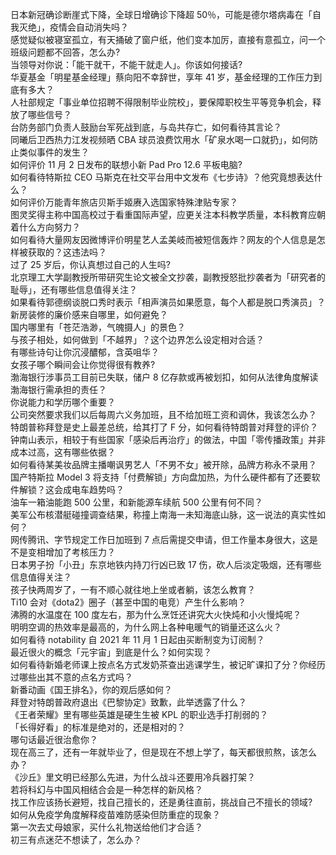 日本新冠确诊断崖式下降，全球日增确诊下降超 50％，可能是德尔塔病毒在「自我灭绝」，疫情会自动消失吗？  
感觉疑似被寝室孤立，有天捅破了窗户纸，他们变本加厉，直接有意孤立，问一个班级问题都不回答，怎么办?  
当领导对你说：「能干就干，不能干就走人」。你该如何接话?  
华夏基金「明星基金经理」蔡向阳不幸辞世，享年 41 岁，基金经理的工作压力到底有多大？  
人社部规定「事业单位招聘不得限制毕业院校」，要保障职校生平等竞争机会，释放了哪些信号？  
台防务部门负责人鼓励台军死战到底，与岛共存亡，如何看待其言论？  
同曦后卫西热力江发视频晒 CBA 球员浪费饮用水「矿泉水喝一口就扔」，如何防止类似事件的发生？  
如何评价 11 月 2 日发布的联想小新 Pad Pro 12.6 平板电脑?  
如何看待特斯拉 CEO 马斯克在社交平台用中文发布《七步诗》？他究竟想表达什么？  
如何评价万能青年旅店贝斯手姬赓入选国家特殊津贴专家？  
图灵奖得主称中国高校过于看重国际声望，应更关注本科教学质量，本科教育应朝着什么方向努力？  
如何看待大量网友因微博评价明星艺人孟美岐而被短信轰炸？网友的个人信息是怎样被获取的？这违法吗？  
过了 25 岁后，你认真想过自己的人生吗?  
北京理工大学副教授所带研究生论文被全文抄袭，副教授怒批抄袭者为「研究者的耻辱」，还有哪些信息值得关注？  
如果看待郭德纲谈脱口秀时表示「相声演员如果愿意，每个人都是脱口秀演员」？  
新房装修的廉价感来自哪里，如何避免？  
国内哪里有「苍茫浩渺，气魄摄人」的景色？  
与孩子相处，如何做到「不越界」？这个边界怎么设定相对合适？  
有哪些诗句让你沉浸醲郁，含英咀华？  
女孩子哪个瞬间会让你觉得很有教养?  
渤海银行涉事员工目前已失联，储户 8 亿存款或再被划扣，如何从法律角度解读渤海银行需承担的责任？  
你说能力和学历哪个重要？  
公司突然要求我们以后每周六义务加班，且不给加班工资和调休，我该怎么办？  
特朗普称拜登是史上最差总统，给其打了 F 分，如何看待特朗普对拜登的评价？  
钟南山表示，相较于有些国家「感染后再治疗」的做法，中国「零传播政策」并非成本过高，这有哪些依据？  
如何看待某美妆品牌主播嘲讽男艺人「不男不女」被开除，品牌方称永不录用？  
国产特斯拉 Model 3 将支持「付费解锁」方向盘加热，为什么硬件都有了还要软件解锁？这会成电车趋势吗？  
油车一箱油能跑 500 公里，和新能源车续航 500 公里有何不同？  
美军公布核潜艇碰撞调查结果，称撞上南海一未知海底山脉，这一说法的真实性如何？  
网传腾讯、字节规定工作日加班到 7 点后需提交申请，但工作量本身很大，这是不是变相增加了考核压力？  
日本男子扮「小丑」东京地铁内持刀行凶已致 17 伤，砍人后淡定吸烟，还有哪些信息值得关注？  
孩子快两周岁了，一有不顺心就往地上坐或者躺，该怎么教育？  
Ti10 会对《dota2》圈子（甚至中国的电竞）产生什么影响？  
沸腾的水温度在 100 度左右，那为什么烹饪还讲究大火快炖和小火慢炖呢？  
明明空调的热效率是最高的，为什么网上各种电暖气的销量还这么火？  
如何看待 notability 自 2021 年 11 月 1 日起由买断制变为订阅制？  
最近很火的概念「元宇宙」到底是什么？如何实现？  
如何看待新婚老师课上按点名方式发奶茶查出逃课学生，被记旷课扣了分？你经历过哪些出其不意的点名方式吗？  
新番动画《国王排名》，你的观后感如何？  
拜登对特朗普政府退出《巴黎协定》致歉，此举透露了什么？  
《王者荣耀》里有哪些英雄是硬生生被 KPL 的职业选手打削弱的？  
「长得好看」的标准是绝对的，还是相对的？  
哪句话最近很治愈你？  
现在高三了，还有一年就毕业了，但是现在不想上学了，每天都很煎熬，该怎么办？  
《沙丘》里文明已经那么先进，为什么战斗还要用冷兵器打架？  
若将科幻与中国风相结合会是一种怎样的新风格？  
找工作应该扬长避短，找自己擅长的，还是勇往直前，挑战自己不擅长的领域?  
如何从免疫学角度解释疫苗难防感染但防重症的现象？  
第一次去丈母娘家，买什么礼物送给他们才合适？  
初三有点迷茫不想读了，怎么办？  
